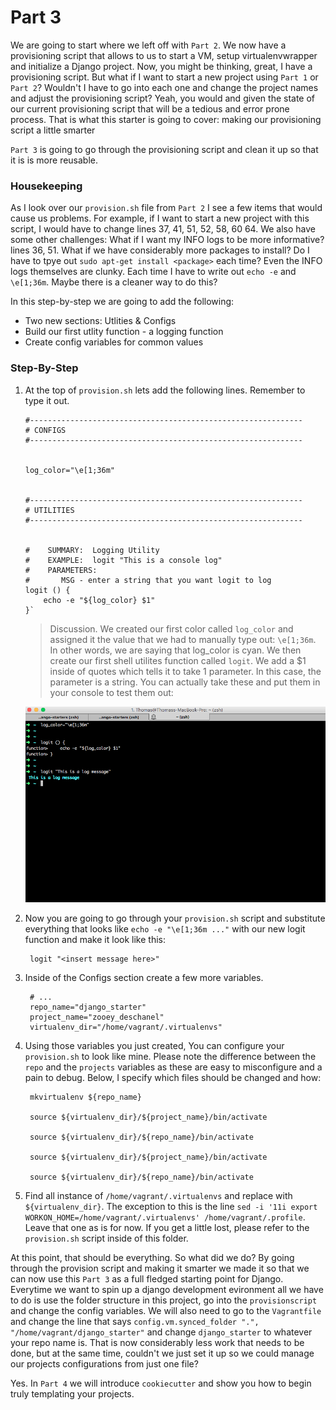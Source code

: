 # Part 3

We are going to start where we left off with `Part 2`.  We now have a provisioning script that allows to us to start a VM, setup virtualenvwrapper and initialize a Django project.  Now, you might be thinking, great, I have a provisioning script.  But what if I want to start a new project using `Part 1` or `Part 2`?  Wouldn't I have to go into each one and change the project names and adjust the provisioning script?  Yeah, you would and given the state of our current provisioning script that will be a tedious and error prone process.  That is what this starter is going to cover: making our provisioning script a little smarter

`Part 3` is going to go through the provisioning script and clean it up so that it is is more reusable.

### Housekeeping

As I look over our `provision.sh` file from `Part 2` I see a few items that would cause us problems.  For example, if I want to start a new project with this script, I would have to change lines 37, 41, 51, 52, 58, 60 64. We also have some other challenges:  What if I want my INFO logs to be more informative?  lines 36, 51.  What if we have considerably more packages to install? Do I have to tpye out `sudo apt-get install <package>` each time?  Even the INFO logs themselves are clunky.  Each time I have to write out `echo -e` and `\e[1;36m`.  Maybe there is a cleaner way to do this?

In this step-by-step we are going to add the following:

* Two new sections:  Utlities & Configs
* Build our first utlity function - a logging function
* Create config variables for common values

### Step-By-Step

1.  At the top of `provision.sh` lets add the following lines.  Remember to type it out.

        #-------------------------------------------------------------
        # CONFIGS
        #-------------------------------------------------------------


        log_color="\e[1;36m"


        #-------------------------------------------------------------
        # UTILITIES
        #-------------------------------------------------------------


        #    SUMMARY:  Logging Utility
        #    EXAMPLE:  logit "This is a console log"
        #    PARAMETERS:
        #       MSG - enter a string that you want logit to log
        logit () {
            echo -e "${log_color} $1"
        }`

    > Discussion.  We created our first color called `log_color` and assigned it the value that we had to manually type out: `\e[1;36m`.  In other words, we are saying that log_color is cyan.  We then create our first shell utilites function called `logit`.  We add a $1 inside of quotes which tells it to take 1 parameter.  In this case, the parameter is a string.  You can actually take these and put them in your console to test them out:
    
    ![Expected outcome](../resources/images/starter_3_logit.png)

2. Now you are going to go through your `provision.sh` script and substitute everything that looks like `echo -e "\e[1;36m ..."` with our new logit function and make it look like this:

        logit "<insert message here>"

3. Inside of the Configs section create a few more variables.

        # ...
        repo_name="django_starter"
        project_name="zooey_deschanel"
        virtualenv_dir="/home/vagrant/.virtualenvs"

4. Using those variables you just created, You can configure your `provision.sh` to look like mine.  Please note the difference between the `repo` and the `projects` variables as these are easy to misconfigure and a pain to debug.  Below, I specify which files should be changed and how:

        mkvirtualenv ${repo_name}

        source ${virtualenv_dir}/${project_name}/bin/activate

        source ${virtualenv_dir}/${repo_name}/bin/activate

        source ${virtualenv_dir}/${project_name}/bin/activate

        source ${virtualenv_dir}/${repo_name}/bin/activate

5. Find all instance of `/home/vagrant/.virtualenvs` and replace with `${virtualenv_dir}`.  The exception to this is the line `sed -i '11i export WORKON_HOME=/home/vagrant/.virtualenvs' /home/vagrant/.profile`.  Leave that one as is for now.  If you get a little lost, please refer to the `provision.sh` script inside of this folder.

At this point, that should be everything. So what did we do?  By going through the provision script and making it smarter we made it so that we can now use this `Part 3` as a full fledged starting point for Django.  Everytime we want to spin up a django development evironment all we have to do is use the folder structure in this project, go into the `provisionscript` and change the config variables.  We will also need to go to the `Vagrantfile` and change the line that says `config.vm.synced_folder ".", "/home/vagrant/django_starter"` and change `django_starter` to whatever your repo name is.  That is now considerably less work that needs to be done, but at the same time, couldn't we just set it up so we could manage our projects configurations from just one file?

Yes.  In `Part 4` we will introduce `cookiecutter` and show you how to begin truly templating your projects.




